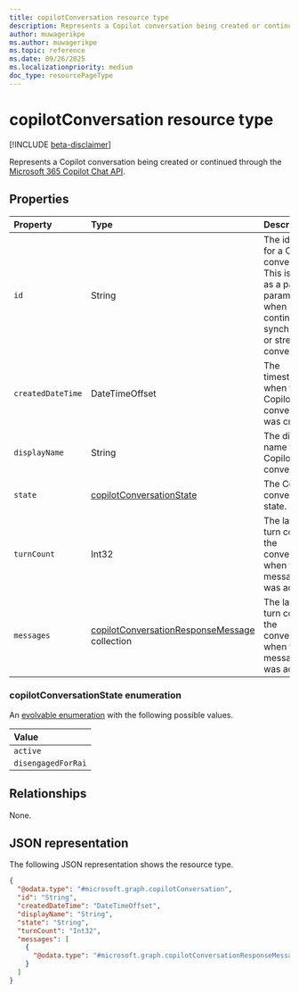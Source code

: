 ```yaml
---
title: copilotConversation resource type
description: Represents a Copilot conversation being created or continued through the Microsoft 365 Copilot Chat API.
author: muwagerikpe
ms.author: muwagerikpe
ms.topic: reference
ms.date: 09/26/2025
ms.localizationpriority: medium
doc_type: resourcePageType
---
```


# copilotConversation resource type

[!INCLUDE [beta-disclaimer](../../../includes/beta-disclaimer.md)]

Represents a Copilot conversation being created or continued through the [Microsoft 365 Copilot Chat API](../copilotroot-post-conversations.md).

## Properties

| Property       | Type   | Description                                                    |
|:---------------|:-------|:---------------------------------------------------------------|
| `id` | String | The identifier for a Copilot conversation. This is used as a path parameter when continuing a synchronous or streamed conversation. |
| `createdDateTime` | DateTimeOffset | The timestamp when the Copilot conversation was created. |
| `displayName` | String | The display name for the Copilot conversation. |
| `state` | [copilotConversationState](#copilotconversationstate-enumeration) | The Copilot conversation state. |
| `turnCount` | Int32 | The latest turn count in the conversation when the last message was added. |
| `messages` | [copilotConversationResponseMessage](copilotconversationresponsemessage.md) collection | The latest turn count in the conversation when the last message was added. |

### copilotConversationState enumeration

An [evolvable enumeration](/graph/best-practices-concept#handling-future-members-in-evolvable-enumerations) with the following possible values.

| Value                |
|:---------------------|
| `active`               |
| `disengagedForRai`               |

## Relationships

None.

## JSON representation

The following JSON representation shows the resource type.

```json
{
  "@odata.type": "#microsoft.graph.copilotConversation",
  "id": "String",
  "createdDateTime": "DateTimeOffset",
  "displayName": "String",
  "state": "String",
  "turnCount": "Int32",
  "messages": [
    {
      "@odata.type": "#microsoft.graph.copilotConversationResponseMessage"
    }
  ]
}
```
